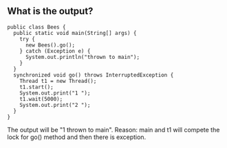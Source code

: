 ## What is the output?
```
public class Bees {
  public static void main(String[] args) {
    try {
      new Bees().go();
    } catch (Exception e) {
      System.out.println("thrown to main");
    }
  }
  synchronized void go() throws InterruptedException {
    Thread t1 = new Thread();
    t1.start();
    System.out.print("1 ");
    t1.wait(5000);
    System.out.print("2 ");
  }
}
```
The output will be "1 thrown to main". 
Reason: main and t1 will compete the lock for go() method and then there is exception. 

